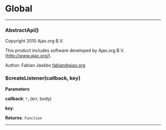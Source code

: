 # Global





* * *

### AbstractApi() 

Copyright 2010 Ajax.org B.V.

This product includes software developed by
Ajax.org B.V. (http://www.ajax.org/).

Author: Fabian Jaokbs <fabian@ajax.org>



### $createListener(callback, key) 

**Parameters**

**callback**: `*`, (err, body)

**key**: 

**Returns**: `function`



* * *











